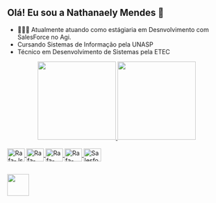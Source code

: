 ## Olá! Eu sou a Nathanaely Mendes 👋
- 👩🏻‍💻 Atualmente atuando como estágiaria em Desnvolvimento com SalesForce no Agi.
- Cursando Sistemas de Informação pela UNASP
- Técnico em Desenvolvimento de Sistemas pela ETEC 
<div align="center">
  <a href="https://github.com/devmend3s">
  <img height="180em" src="https://github-readme-stats.vercel.app/api?username=devmend3s&show_icons=true&theme=dark&include_all_commits=true&count_private=true"/>
  <img height="180em" src="https://github-readme-stats.vercel.app/api/top-langs/?username=devmend3s&layout=compact&langs_count=7&theme=dark"/>
</div>  
<div style="display: inline_block"><br>
  <img align="center" alt="Rafa-Js" height="30" width="40" src="https://cdn.jsdelivr.net/gh/devicons/devicon/icons/c/c-original.svg">
  <img align="center" alt="Rafa-HTML" height="30" width="40" src="https://cdn.jsdelivr.net/gh/devicons/devicon/icons/css3/css3-original.svg">
  <img align="center" alt="Rafa-CSS" height="30" width="40" src="https://cdn.jsdelivr.net/gh/devicons/devicon/icons/php/php-plain.svg">
  <img align="center" alt="Rafa-Python" height="30" width="40" src="https://cdn.jsdelivr.net/gh/devicons/devicon/icons/mysql/mysql-original.svg">
  <img align="center" alt="Salesforce" height="30" width="40" src="https://upload.wikimedia.org/wikipedia/commons/f/f9/Salesforce.com_logo.svg">

  ##
  
<div> 
  <a href="https://linkedin.com/nathanaelymendes" target="_blank"><img src="https://th.bing.com/th/id/R.6e154f80072e0f134105ec35599d74a6?rik=FuCTxBaCafJosQ&riu=http%3a%2f%2fwww.vhv.rs%2ffile%2fmax%2f9%2f98181_linkedin-transparent-png.png&ehk=AxP4h6bKnUWcGTor4PVhnQB%2bpJFGmEiu6wwfCXRXJYI%3d&risl=&pid=ImgRaw&r=0" width= "50px" heigth= "50px"> </a>
</div>

##
